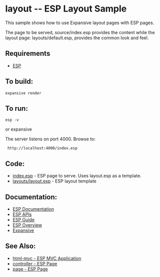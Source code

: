 layout -- ESP Layout Sample
===

This sample shows how to use Expansive layout pages with ESP pages.

The page to be served, source/index.esp provides the content while the
layout page: layouts/default.esp, provides the common look and feel.

Requirements
---
* [ESP](https://www.embedthis.com/esp/download.html)

To build:
---
    expansive render

To run:
---
    esp -v

or
    expansive

The server listens on port 4000. Browse to:

     http://localhost:4000/index.esp

Code:
---
* [index.esp](index.esp) - ESP page to serve. Uses layout.esp as a template.
* [layouts/layout.esp](index.esp) - ESP layout template

Documentation:
---
* [ESP Documentation](https://www.embedthis.com/esp/doc/index.html)
* [ESP APIs](https://www.embedthis.com/esp/doc/ref/api/esp.html)
* [ESP Guide](https://www.embedthis.com/esp/doc/users/index.html)
* [ESP Overview](https://www.embedthis.com/esp/doc/users/using.html)
* [Expansive](https://www.embedthis.com/expansive/)

See Also:
---
* [html-mvc - ESP MVC Application](../html-mvc/README.md)
* [controller - ESP Page](../controller/README.md)
* [page - ESP Page](../page/README.md)
